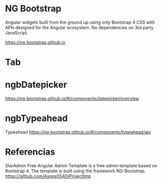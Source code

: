 # NG Bootstrap


Angular widgets built from the ground up using only Bootstrap 4 CSS with APIs designed for the Angular ecosystem.
No dependencies on 3rd party JavaScript.

https://ng-bootstrap.github.io

# Tab

# ngbDatepicker


https://ng-bootstrap.github.io/#/components/datepicker/overview

# ngbTypeahead

Typeahead
https://ng-bootstrap.github.io/#/components/typeahead/api


# Referencias

StarAdmin Free Angular Admin Template is a free admin template based on Bootstrap 4. The template is built using the framework NG-Bootstrap.
https://github.com/Aspire5540/ProjectImp